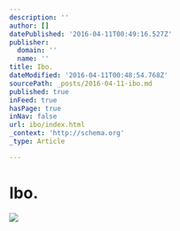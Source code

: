 ```yaml
---
description: ''
author: []
datePublished: '2016-04-11T00:49:16.527Z'
publisher:
  domain: ''
  name: ''
title: Ibo.
dateModified: '2016-04-11T00:48:54.768Z'
sourcePath: _posts/2016-04-11-ibo.md
published: true
inFeed: true
hasPage: true
inNav: false
url: ibo/index.html
_context: 'http://schema.org'
_type: Article

---
```

# Ibo.
![](https://the-grid-user-content.s3-us-west-2.amazonaws.com/a18299b6-ba3b-4cae-9085-380dc6298b9f.png)